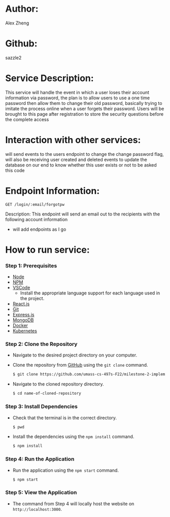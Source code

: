 # Author: 
Alex Zheng

# Github: 
sazzle2

# Service Description: 
This service will handle the event in which a user loses their account information via password, the plan is to allow users to use a one time password then allow them to change their old password, basically trying to imitate the process online when a user forgets their password. Users will be brought to this page after registration to store the security questions before the complete access

# Interaction with other services: 
will send events to the users endpoint to change the change password flag, will also be receiving user created and deleted events to update the database on our end to know whether this user exists or not to be asked this code

# Endpoint Information: 

`GET /login/:email/forgotpw`

Description: This endpoint will send an email out to the recipients with the following account information

- will add endpoints as I go

# How to run service:

### **Step 1: Prerequisites**

- [Node](https://nodejs.org/en/)
- [NPM](https://www.npmjs.com/)
- [VSCode](https://code.visualstudio.com/)
    - Install the appropriate language support for each language used in the project.
- [React.js](https://reactjs.org/)
- [Git](https://git-scm.com/)
- [Express.js](https://expressjs.com/)
- [MongoDB](https://www.mongodb.com/)
- [Docker](https://www.docker.com/)
- [Kubernetes](https://kubernetes.io/)

### **Step 2: Clone the Repository**

- Navigate to the desired project directory on your computer.

- Clone the repository from [GitHub](https://github.com/umass-cs-497s-F22/milestone-2-implementation-team0.git) using the `git clone` command.

    ```bash
    $ git clone https://github.com/umass-cs-497s-F22/milestone-2-implementation-team0.git
    ```

- Navigate to the cloned repository directory.

    ```bash
    $ cd name-of-cloned-repository
    ```
### **Step 3: Install Dependencies**

- Check that the terminal is in the correct directory.

    ```bash
    $ pwd
    ```

- Install the dependencies using the `npm install` command.

    ```bash
    $ npm install
    ```
### **Step 4: Run the Application**

- Run the application using the `npm start` command.

    ```bash
    $ npm start
    ```
### **Step 5: View the Application**
- The command from Step 4 will locally host the website on `http://localhost:3000`.
